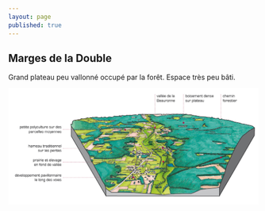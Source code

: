 ```yaml
---
layout: page
published: true
---
```


## Marges de la Double
Grand plateau peu vallonné occupé par la forêt. Espace très peu bâti. 

![1_architecture_bloc1.jpg](data/images/1/architecture/1_architecture_bloc1.jpg)